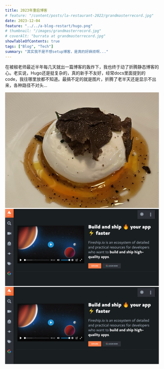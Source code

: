 ```yaml
---
title: 2023年重启博客
# feature: "/content/posts/la-restaurant-2022/grandmasterrecord.jpg"
date: 2023-12-04
feature: "../../a-blog-restart/hugo.png"
# thumbnail: "/images/grandmasterrecord.jpg"
# coverAlt: "burrata at grandmasterrecord.jpg"
showTableOfContents: true 
tags: ["Blog", "Tech"]
summary: "其实我不是不想setup博客，是真的好麻烦啊..."
---
```

在被椒老师最近半年每几天就出一篇博客的轰炸下，我也终于动了折腾静态博客的心。老实说，Hugo还是挺复杂的，真的新手不友好，经常docs里面提到的code，我往哪里放都不知道。最搞不定的就是图片，折腾了老半天还是显示不出来，各种路径不对头...

![test](/images/grandmasterrecord.jpg)
![test test](/a-blog-restart/hugo.png)
<img alt="test" src="../../a-blog-restart/hugo.png">